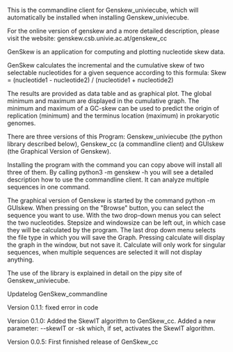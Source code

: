 This is the commandline client for Genskew_univiecube, which will automatically be installed when installing Genskew_univiecube.

For the online version of genskew and a more detailed description, please visit the website: genskew.csb.univie.ac.at/genskew_cc

GenSkew is an application for computing and plotting nucleotide skew data.

GenSkew calculates the incremental and the cumulative skew of two selectable nucleotides for a given sequence according to this formula:
Skew = (nucleotide1 - nucleotide2) / (nucleotide1 + nucleotide2)

The results are provided as data table and as graphical plot. The global minimum and maximum are displayed in the cumulative graph. The minimum and maximum of a GC-skew can be used to predict the origin of replication (minimum) and the terminus location (maximum) in prokaryotic genomes.

There are three versions of this Program: Genskew_univiecube (the python library described below), Genskew_cc (a commandline client) and GUIskew (the Graphical Version of Genskew). 

Installing the program with the command you can copy above will install all three of them. By calling python3 -m genskew -h you will see a detailed description how to use the commandline client. It can analyze multiple sequences in one command.

The graphical version of Genskew is started by the command python -m GUIskew. When pressing on the "Browse" button, you can select the sequence you want to use. With the two drop-down menus you can select the two nucleotides. Stepsize and windowsize can be left out, in which case they will be calculated by the program. The last drop down menu selects the file type in which you will save the Graph. Pressing calculate will display the graph in the window, but not save it. Calculate will only work for singular sequences, when multiple sequences are selected it will not display anything.

The use of the library is explained in detail on the pipy site of Genskew_univiecube.

Updatelog GenSkew_commandline

Version 0.1.1:
fixed error in code

Version 0.1.0:
Added the SkewIT algorithm to GenSkew_cc.
Added a new parameter: --skewIT or -sk which, if set, activates the SkewIT algorithm.

Version 0.0.5:
First finnished release of GenSkew_cc
